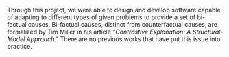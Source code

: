 Through this project, we were able to design and develop software capable of adapting to different types of given problems to provide a set of bi-factual causes. 
Bi-factual causes, distinct from counterfactual causes, are formalized by Tim Miller in his article *"Contrastive Explanation: A Structural-Model Approach."* 
There are no previous works that have put this issue into practice.

